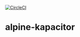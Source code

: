 [![CircleCI](https://circleci.com/gh/gavinzhou/alpine-kapacitor.svg?style=svg)](https://circleci.com/gh/gavinzhou/alpine-kapacitor)
# alpine-kapacitor
